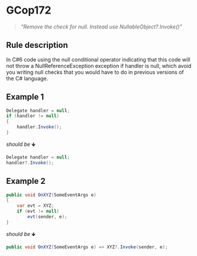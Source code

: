 ﻿# GCop172

> *"Remove the check for null. Instead use NullableObject?.Invoke()"*


## Rule description
In C#6 code using the null conditional operator indicating that this code will not throw a NullReferenceException exception if handler is null, which avoid you writing null checks that you would have to do in previous versions of the C# language.

## Example 1
```csharp
Delegate handler = null;
if (handler != null)
{
    handler.Invoke();
}
```
*should be* 🡻

```csharp
Delegate handler = null;
handler?.Invoke();
```

## Example 2
```csharp
public void OnXYZ(SomeEventArgs e)
{
    var evt = XYZ;
    if (evt != null)
        evt(sender, e);
}
```
*should be* 🡻

```csharp
public void OnXYZ(SomeEventArgs e) => XYZ?.Invoke(sender, e);
```


